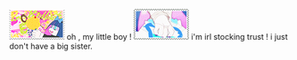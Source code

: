 ![image alt](https://github.com/Americxne-101/Americxne-101/blob/a03ce0486234d6a4a6998423c87a959dc4338004/tumblr_pw9859VfCE1xbgu08o7_100.gif)
oh , my little boy !
![image alt](https://github.com/Americxne-101/Americxne-101/blob/41c92412dd23ec2e0f62916d4d60a00bec45adbd/tumblr_pw9859VfCE1xbgu08o6_100.gif)
i'm irl stocking trust ! i just don't have a big sister.
